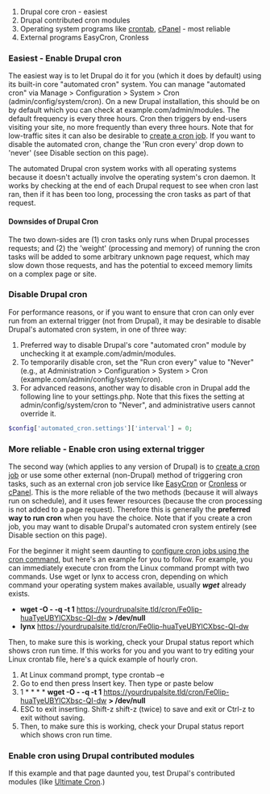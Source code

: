 1. Drupal core cron - easiest
2. Drupal contributed cron modules
3. Operating system programs like [crontab](/node/23714), [cPanel](/docs/7/setting-up-cron-for-drupal/configuring-cron-jobs-with-cpanel) \- most reliable
4. External programs EasyCron, Cronless

### Easiest - Enable Drupal cron 

The easiest way is to let Drupal do it for you (which it does by default) using its built-in core "automated cron" system. You can manage "automated cron" via Manage > Configuration > System > Cron (admin/config/system/cron). On a new Drupal installation, this should be on by default which you can check at example.com/admin/modules. The default frequency is every three hours. Cron then triggers by end-users visiting your site, no more frequently than every three hours. Note that for low-traffic sites it can also be desirable to [create a cron job](/node/23714 "Configuring cron jobs using the cron command | Drupal 7 guide on Drupal.org"). If you want to disable the automated cron, change the 'Run cron every' drop down to 'never' (see Disable section on this page).

The automated Drupal cron system works with all operating systems because it doesn't actually involve the operating system's cron daemon. It works by checking at the end of each Drupal request to see when cron last ran, then if it has been too long, processing the cron tasks as part of that request.

#### Downsides of Drupal Cron

The two down-sides are (1) cron tasks only runs when Drupal processes requests; and (2) the 'weight' (processing and memory) of running the cron tasks will be added to some arbitrary unknown page request, which may slow down those requests, and has the potential to exceed memory limits on a complex page or site.

### Disable Drupal cron

For performance reasons, or if you want to ensure that cron can only ever run from an external trigger (not from Drupal), it may be desirable to disable Drupal's automated cron system, in one of three way:

1. Preferred way to disable Drupal's core "automated cron" module by unchecking it at example.com/admin/modules.
2. To temporarily disable cron, set the "Run cron every" value to "Never" (e.g., at Administration > Configuration > System > Cron (example.com/admin/config/system/cron).
3. For advanced reasons, another way to disable cron in Drupal add the following line to your settings.php. Note that this fixes the setting at admin/config/system/cron to "Never", and administrative users cannot override it.

```php
$config['automated_cron.settings']['interval'] = 0;
```

### More reliable - Enable cron using external trigger

The second way (which applies to any version of Drupal) is to [create a cron job](/node/23714 "Configuring cron jobs using the cron command | Drupal 7 guide on Drupal.org") or use some other external (non-Drupal) method of triggering cron tasks, such as an external cron job service like [EasyCron](https://www.easycron.com "Online Cron Service | Webcron - EasyCron.com") or [Cronless](https://cronless.com "Free Cron Job and Monitoring Tools - Cronless") or [cPanel](/docs/7/setting-up-cron-for-drupal/configuring-cron-jobs-with-cpanel). This is the more reliable of the two methods (because it will always run on schedule), and it uses fewer resources (because the cron processing is not added to a page request). Therefore this is generally the **preferred way to run cron** when you have the choice. Note that if you create a cron job, you may want to disable Drupal's automated cron system entirely (see Disable section on this page).

For the beginner it might seem daunting to [configure cron jobs using the cron command](/node/23714), but here's an example for you to follow. For example, you can immediately execute cron from the Linux command prompt with two commands. Use wget or lynx to access cron, depending on which command your operating system makes available, usually _**wget**_ already exists.

* **wget -O - -q -t 1** <https://yourdrupalsite.tld/cron/Fe0lip-huaTyeUBYlCXbsc-QI-dw> **\> /dev/null**
* **lynx** <https://yourdrupalsite.tld/cron/Fe0lip-huaTyeUBYlCXbsc-QI-dw>

Then, to make sure this is working, check your Drupal status report which shows cron run time. If this works for you and you want to try editing your Linux crontab file, here's a quick example of hourly cron.

1. At Linux command prompt, type crontab –e
2. Go to end then press Insert key. Then type or paste below
3. 1 \* \* \* \* **wget -O - -q -t 1** <https://yourdrupalsite.tld/cron/Fe0lip-huaTyeUBYlCXbsc-QI-dw> **\> /dev/null**
4. ESC to exit inserting. Shift-z shift-z (twice) to save and exit or Ctrl-z to exit without saving.
5. Then, to make sure this is working, check your Drupal status report which shows cron run time.

### Enable cron using Drupal contributed modules

If this example and that page daunted you, test Drupal's contributed modules (like [Ultimate Cron](/docs/7/modules/ultimate-cron).)